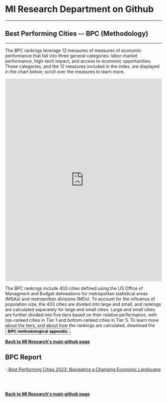 <br><br>

 </head>


<H1><b>MI Research Department on Github </b></H1>  <Hr>
<H2><b>Best Performing Cities -- BPC (Methodology)</b></H2>  <Hr>


The BPC rankings leverage 12 mesaures of measures of economic performance that fall into three general categories: labor-market performance, high-tech impact, and access to economic opportunities. These categories, and the 12 measures included in the index, are displayed in the chart below; scroll over the measures to learn more.
 <Br>
   
  <iframe src="https://public.tableau.com/views/CatSubcat-Sunburst-test_16813245515010/BPC-dash?:showVizHome=no&:embed=true"  width="100%" height="650" frameborder="0"></iframe>
  <Br>

The BPC rankings include 403 cities defined using the US Office of Managment and Budget delineations for metropolitan statistical areas (MSAs) and metropolitan divisions (MDs). To account for the influence of population size, the 403 cities are divided into large and small, and rankings are calculated separately for large and small cities. Large and small cities are further divided into five tiers based on their relative performance, with top-ranked cities in Tier 1 and bottom-ranked cities in Tier 5. To learn more about the tiers, and about how the rankings are calculated, download the <a href="https://github.com/MIresearch/BPC-methodology/blob/master/_BPC%202023%20Online-Appendix.pdf" target="_blank"><button class="button button2"><b>BPC methodological appendix</b></button></a>.

<a href=" https://miresearch.github.io/About/" target="_blank"> <b>Back to MI Research's main github page</b>  </a>

<H2>BPC Report </H2>
-<a href="https://milkeninstitute.org/research-department" target="_blank"> Best Performing Cities 2023: Navigating a Changing Economic Landscape </a> <br>

<Br><Br>
  
<a href=" https://miresearch.github.io/About/" target="_blank"> <b>Back to MI Research's main github page</b>  </a>
<br>
<br>
<Bh>  
<br>
<br>
<Bh>



